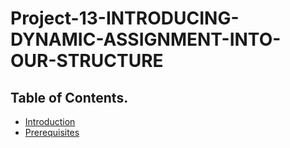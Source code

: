 # Project-13-INTRODUCING-DYNAMIC-ASSIGNMENT-INTO-OUR-STRUCTURE


## Table of Contents.
- [Introduction](#introduction)
- [Prerequisites](#prerequisites)